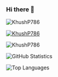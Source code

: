 ### Hi there 👋
<p align="left"> <img src="https://komarev.com/ghpvc/?username=KhushP786&label=Profile%20views&color=C1232C&style=flat" alt="KhushP786"/> </p>
<p align="left"> <a href="https://github-profile-trophy.vercel.app/?username=KhushP786&title=Joined2020&title=Commits&title=Repository&margin-w=15&theme=darkhub"><img src="https://github-profile-trophy.vercel.app/?username=KhushP786&title=Joined2020&title=Commits&title=Repository&margin-w=15&theme=darkhub" alt="KhushP786" /></a> </p>

<p><img align="center" src="https://github-readme-streak-stats.herokuapp.com/?user=KhushP786&theme=highcontrast" alt="KhushP786" /></p>

![GitHub Statistics](https://github-readme-stats.vercel.app/api?username=KhushP786&count_private=true&show_icons=true&theme=dark&include_all_commits=true)

![Top Languages](https://github-readme-stats.vercel.app/api/top-langs/?username=KhushP786&theme=dark&hide=html,css&count_private=true&show_icons=true&layout=compact)
<!--
**KhushP786/KhushP786** is a ✨ _special_ ✨ repository because its `README.md` (this file) appears on your GitHub profile.

Here are some ideas to get you started:

- 🔭 I’m currently working on ...
- 🌱 I’m currently learning ...
- 👯 I’m looking to collaborate on ...
- 🤔 I’m looking for help with ...
- 💬 Ask me about ...
- 📫 How to reach me: ...
- 😄 Pronouns: ...
- ⚡ Fun fact: ...
-->
